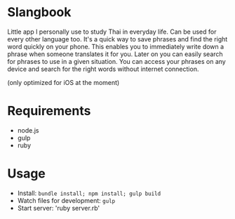 # Slangbook

Little app I personally use to study Thai in everyday life.
Can be used for every other language too.
It's a quick way to save phrases and find the right word quickly on your phone.
This enables you to immediately write down a phrase when someone translates it for you. Later on you can easily search for phrases to use in a given situation.
You can access your phrases on any device and search for the right words without internet connection.

(only optimized for iOS at the moment)


# Requirements

* node.js
* gulp
* ruby


# Usage

* Install: `bundle install; npm install; gulp build`
* Watch files for development: `gulp`
* Start server: 'ruby server.rb'
